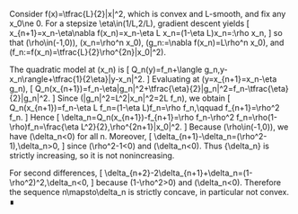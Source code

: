 Consider f(x)=\tfrac{L}{2}\|x\|^2, which is convex and L-smooth, and fix any x_0\ne 0. For a stepsize \eta\in(1/L,2/L), gradient descent yields
\[
 x_{n+1}=x_n-\eta\nabla f(x_n)=x_n-\eta L x_n=(1-\eta L)x_n=:\rho x_n,
\]
so that \(\rho\in(-1,0)\), \(x_n=\rho^n x_0\), \(g_n:=\nabla f(x_n)=L\rho^n x_0\), and \(f_n:=f(x_n)=\tfrac{L}{2}\rho^{2n}\|x_0\|^2\).

The quadratic model at \(x_n\) is
\[
 Q_n(y)=f_n+\langle g_n,y-x_n\rangle+\tfrac{1}{2\eta}\|y-x_n\|^2.
\]
Evaluating at \(y=x_{n+1}=x_n-\eta g_n\),
\[
 Q_n(x_{n+1})=f_n-\eta\|g_n\|^2+\tfrac{\eta}{2}\|g_n\|^2=f_n-\tfrac{\eta}{2}\|g_n\|^2.
\]
Since \(\|g_n\|^2=L^2\|x_n\|^2=2L f_n\), we obtain
\[
 Q_n(x_{n+1})=f_n-\eta L f_n=(1-\eta L)f_n=\rho f_n,\qquad f_{n+1}=\rho^2 f_n.
\]
Hence
\[
 \delta_n=Q_n(x_{n+1})-f_{n+1}=\rho f_n-\rho^2 f_n=\rho(1-\rho)f_n=\frac{\eta L^2}{2}\,\rho^{2n+1}\|x_0\|^2.
\]
Because \(\rho\in(-1,0)\), we have \(\delta_n<0\) for all n. Moreover,
\[
 \delta_{n+1}-\delta_n=(\rho^2-1)\,\delta_n>0,
\]
since \(\rho^2-1<0\) and \(\delta_n<0\). Thus {\delta_n} is strictly increasing, so it is not nonincreasing.

For second differences,
\[
 \delta_{n+2}-2\delta_{n+1}+\delta_n=(1-\rho^2)^2\,\delta_n<0,
\]
because \(1-\rho^2>0\) and \(\delta_n<0\). Therefore the sequence n\mapsto\delta_n is strictly concave, in particular not convex. ∎